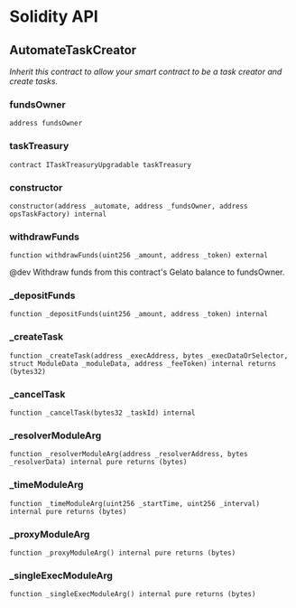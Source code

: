 # Solidity API

## AutomateTaskCreator

_Inherit this contract to allow your smart contract
to be a task creator and create tasks._

### fundsOwner

```solidity
address fundsOwner
```

### taskTreasury

```solidity
contract ITaskTreasuryUpgradable taskTreasury
```

### constructor

```solidity
constructor(address _automate, address _fundsOwner, address opsTaskFactory) internal
```

### withdrawFunds

```solidity
function withdrawFunds(uint256 _amount, address _token) external
```

@dev
Withdraw funds from this contract's Gelato balance to fundsOwner.

### _depositFunds

```solidity
function _depositFunds(uint256 _amount, address _token) internal
```

### _createTask

```solidity
function _createTask(address _execAddress, bytes _execDataOrSelector, struct ModuleData _moduleData, address _feeToken) internal returns (bytes32)
```

### _cancelTask

```solidity
function _cancelTask(bytes32 _taskId) internal
```

### _resolverModuleArg

```solidity
function _resolverModuleArg(address _resolverAddress, bytes _resolverData) internal pure returns (bytes)
```

### _timeModuleArg

```solidity
function _timeModuleArg(uint256 _startTime, uint256 _interval) internal pure returns (bytes)
```

### _proxyModuleArg

```solidity
function _proxyModuleArg() internal pure returns (bytes)
```

### _singleExecModuleArg

```solidity
function _singleExecModuleArg() internal pure returns (bytes)
```

